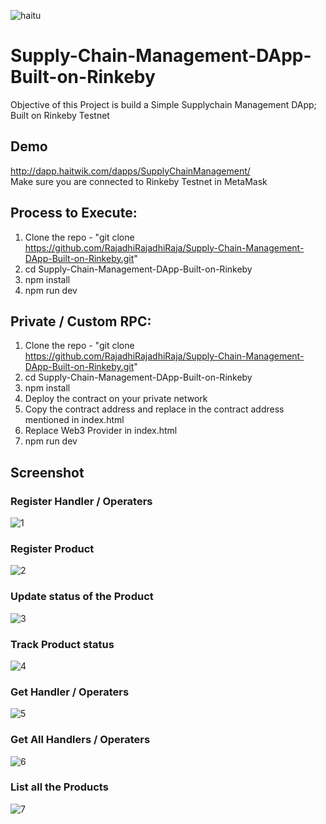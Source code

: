 ![haitu](https://user-images.githubusercontent.com/41378186/53953240-d7e9c680-40f8-11e9-9550-4804fd1c1049.png)

# Supply-Chain-Management-DApp-Built-on-Rinkeby
Objective of this Project is build a Simple Supplychain Management DApp; Built on Rinkeby Testnet

## Demo
http://dapp.haitwik.com/dapps/SupplyChainManagement/ <br>
Make sure you are connected to Rinkeby Testnet in MetaMask

## Process to Execute:
1. Clone the repo - "git clone https://github.com/RajadhiRajadhiRaja/Supply-Chain-Management-DApp-Built-on-Rinkeby.git"
2. cd Supply-Chain-Management-DApp-Built-on-Rinkeby
3. npm install
4. npm run dev

## Private / Custom RPC:
1. Clone the repo - "git clone https://github.com/RajadhiRajadhiRaja/Supply-Chain-Management-DApp-Built-on-Rinkeby.git"
2. cd Supply-Chain-Management-DApp-Built-on-Rinkeby
3. npm install
4. Deploy the contract on your private network
5. Copy the contract address and replace in the contract address mentioned in index.html
6. Replace Web3 Provider in index.html
7. npm run dev

## Screenshot
### Register Handler / Operaters
![1](https://user-images.githubusercontent.com/41378186/53152781-7e53a900-35dc-11e9-89cb-5316a0ff74b2.PNG)

### Register Product
![2](https://user-images.githubusercontent.com/41378186/53152786-814e9980-35dc-11e9-82af-0c9e3f44feee.PNG)

### Update status of the Product
![3](https://user-images.githubusercontent.com/41378186/53152788-83b0f380-35dc-11e9-9e09-bf9323073c75.PNG)

### Track Product status
![4](https://user-images.githubusercontent.com/41378186/53152791-857ab700-35dc-11e9-844b-7bb4d172445f.PNG)

### Get Handler / Operaters
![5](https://user-images.githubusercontent.com/41378186/53152795-890e3e00-35dc-11e9-9df8-47594e93a45d.PNG)

### Get All Handlers / Operaters
![6](https://user-images.githubusercontent.com/41378186/53152801-8b709800-35dc-11e9-9e57-a414a12265b7.PNG)

### List all the Products
![7](https://user-images.githubusercontent.com/41378186/53152808-8dd2f200-35dc-11e9-8546-8e2715542ed5.PNG)
